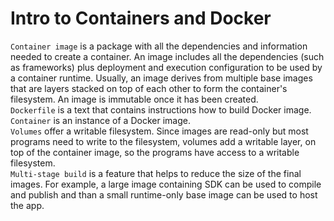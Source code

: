 # Intro to Containers and Docker
```Container image``` is a package with all the dependencies and information needed to create a container. An image includes all the dependencies (such as frameworks) plus deployment and execution configuration to be used by a container runtime. Usually, an image derives from multiple base images that are layers stacked on top of each other to form the container's filesystem. An image is immutable once it has been created.  
```Dockerfile``` is a text that contains instructions how to build Docker image.  
```Container``` is an instance of a Docker image.  
```Volumes``` offer a writable filesystem. Since images are read-only but most programs need to write to the filesystem, volumes add a writable layer, on top of the container image, so the programs have access to a writable filesystem.  
```Multi-stage build``` is a feature that helps to reduce the size of the final images. For example, a large image containing SDK can be used to compile and publish and than a small runtime-only base image can be used to host the app.  